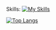 Skills:
[![My Skills](https://skillicons.dev/icons?i=kotlin,java,js,dart,androidstudio,flutter,mysql,firebase,git,github,linux)](https://skillicons.dev)

[![Top Langs](https://github-readme-stats.vercel.app/api/top-langs/?username=SamuelWakoli&theme=merko&layout=compact&langs_count=8&access_token=<PAT>)](https://github.com/SamuelWakoli/github-readme-stats)

<!-- [![Samuel Wakoli's GitHub stats](https://github-readme-stats.vercel.app/api?username=SamuelWakoli&show_icons=true&theme=radical)](https://github.com/SamuelWakoli/github-readme-stats)
